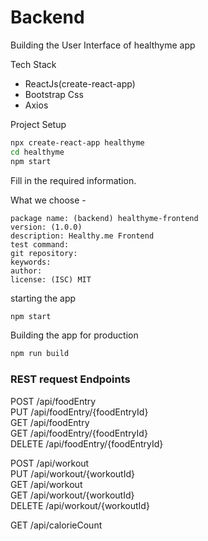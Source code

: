 # Backend 

Building the User Interface of healthyme app


Tech Stack

- ReactJs(create-react-app)
- Bootstrap Css
- Axios

Project Setup

```bash
npx create-react-app healthyme
cd healthyme
npm start
```

Fill in the required information.

What we choose - 

```
package name: (backend) healthyme-frontend
version: (1.0.0)
description: Healthy.me Frontend
test command:
git repository:
keywords:
author:
license: (ISC) MIT
```


starting the app
```bash
npm start
```

Building the app for production
```bash
npm run build
```



### REST request Endpoints 

POST /api/foodEntry  
PUT /api/foodEntry/{foodEntryId}  
GET /api/foodEntry  
GET /api/foodEntry/{foodEntryId}  
DELETE /api/foodEntry/{foodEntryId}  

POST /api/workout  
PUT /api/workout/{workoutId}  
GET /api/workout  
GET /api/workout/{workoutId}  
DELETE /api/workout/{workoutId}  

GET /api/calorieCount  

